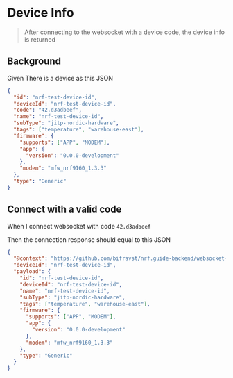 # Device Info

> After connecting to the websocket with a device code, the device info is
> returned

## Background

Given There is a device as this JSON

```json
{
  "id": "nrf-test-device-id",
  "deviceId": "nrf-test-device-id",
  "code": "42.d3adbeef",
  "name": "nrf-test-device-id",
  "subType": "jitp-nordic-hardware",
  "tags": ["temperature", "warehouse-east"],
  "firmware": {
    "supports": ["APP", "MODEM"],
    "app": {
      "version": "0.0.0-development"
    },
    "modem": "mfw_nrf9160_1.3.3"
  },
  "type": "Generic"
}
```

## Connect with a valid code

When I connect websocket with code `42.d3adbeef`

Then the connection response should equal to this JSON

```json
{
  "@context": "https://github.com/bifravst/nrf.guide-backend/websocket-connection-success",
  "deviceId": "nrf-test-device-id",
  "payload": {
    "id": "nrf-test-device-id",
    "deviceId": "nrf-test-device-id",
    "name": "nrf-test-device-id",
    "subType": "jitp-nordic-hardware",
    "tags": ["temperature", "warehouse-east"],
    "firmware": {
      "supports": ["APP", "MODEM"],
      "app": {
        "version": "0.0.0-development"
      },
      "modem": "mfw_nrf9160_1.3.3"
    },
    "type": "Generic"
  }
}
```
